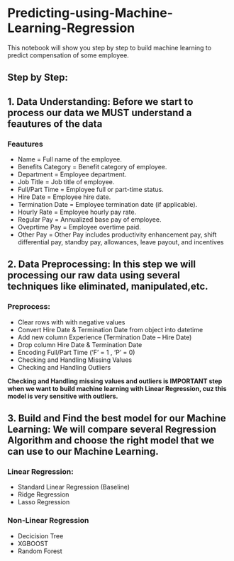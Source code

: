 # Predicting-using-Machine-Learning-Regression
This notebook will show you step by step to build machine learning to predict compensation of some employee.

## Step by Step:
## 1. Data Understanding: Before we start to process our data we MUST understand a feautures of the data
### Feautures
- Name = Full name of the employee.
- Benefits Category = Benefit category of employee.
- Department = Employee department.
- Job Title = Job title of employee.
- Full/Part Time = Employee full or part-time status.
- Hire Date = Employee hire date.
- Termination Date = Employee termination date (if applicable).
- Hourly Rate = Employee hourly pay rate.
- Regular Pay = Annualized base pay of employee.
- Oveprtime Pay = Employee overtime paid.
- Other Pay = Other Pay includes productivity enhancement pay, shift differential pay, standby pay, allowances, leave payout, and incentives

## 2. Data Preprocessing: In this step we will processing our raw data using several techniques like eliminated, manipulated,etc.
### Preprocess:
- Clear rows with with negative values
- Convert Hire Date & Termination Date from object into datetime
- Add new column Experience (Termination Date – Hire Date)
- Drop column Hire Date & Termination Date 
- Encoding Full/Part Time (‘F’ = 1 ,  ‘P’ = 0)
- Checking and Handling Missing Values
- Checking and Handling Outliers

**Checking and Handling missing values and outliers is IMPORTANT step when we want to build machine learning with Linear Regression, cuz this model is very sensitive with outliers.**

## 3. Build and Find the best model for our Machine Learning: We will compare several Regression Algorithm and choose the right model that we can use to our Machine Learning.
### Linear Regression:
- Standard Linear Regression (Baseline)
- Ridge Regression
- Lasso Regression
### Non-Linear Regression
- Decicision Tree
- XGBOOST
- Random Forest


